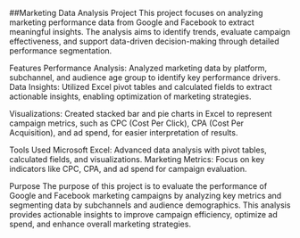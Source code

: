 ##Marketing Data Analysis Project
This project focuses on analyzing marketing performance data from Google and Facebook to extract meaningful insights.
The analysis aims to identify trends, evaluate campaign effectiveness, and support data-driven decision-making
through detailed performance segmentation.

Features
Performance Analysis: Analyzed marketing data by platform, subchannel, and audience age group to identify key performance drivers.
Data Insights: Utilized Excel pivot tables and calculated fields to extract actionable insights,
enabling optimization of marketing strategies.

Visualizations: Created stacked bar and pie charts in Excel to represent campaign metrics,
such as CPC (Cost Per Click), CPA (Cost Per Acquisition), and ad spend, for easier interpretation of results.

Tools Used
Microsoft Excel: Advanced data analysis with pivot tables, calculated fields, and visualizations.
Marketing Metrics: Focus on key indicators like CPC, CPA, and ad spend for campaign evaluation.

Purpose
The purpose of this project is to evaluate the performance of Google and Facebook marketing campaigns by
analyzing key metrics and segmenting data by subchannels and audience demographics.
This analysis provides actionable insights to improve campaign efficiency,
optimize ad spend, and enhance overall marketing strategies.
